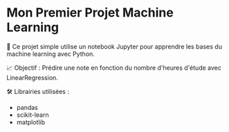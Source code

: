 # Mon Premier Projet Machine Learning

🧠 Ce projet simple utilise un notebook Jupyter pour apprendre les bases du machine learning avec Python.

📈 Objectif :
Prédire une note en fonction du nombre d'heures d'étude avec LinearRegression.

🛠️ Librairies utilisées :
- pandas
- scikit-learn
- matplotlib
